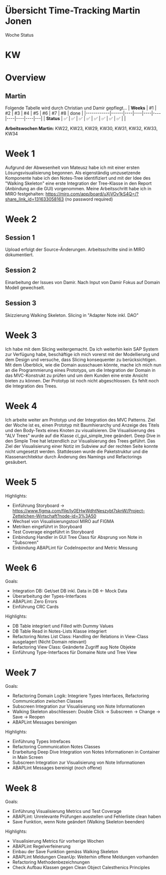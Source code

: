 # Übersicht Time-Tracking Martin Jonen

Woche Status

KW 
=======
# Overview
## Martin
Folgende Tabelle wird durch Christian und Damir gepflegt...
| **Weeks**  | #1   | #2 | #3 | #4 | #5 | #6 | #7 | #8 | done  |
|------------|------|----|----|----|----|----|----|----|---|
| **Status** | :white_check_mark: | :white_check_mark: | :white_check_mark: | :white_check_mark: | :white_check_mark: | :white_check_mark: | :white_check_mark: | :white_check_mark: |   |

**Arbeitswochen Martin:**
KW22, KW23, KW29, KW30, KW31, KW32, KW33, KW34


# Week 1

Aufgrund der Abwesenheit von Mateusz habe ich mit einer ersten Lösungsvisualisierung begonnen. Als eigenständig umzusetzende Komponente habe ich den Notes-Tree identifiziert und mit der Idee des "Walking Skeleton" eine erste Integration der Tree-Klasse in den Report (Anbindung an die GUI) vorgenommen. Meine Arbeitsschritt habe ich in MIRO festgehalten: https://miro.com/app/board/uXjVOv1kS4Q=/?share_link_id=131633058163 (no password required)

# Week 2

## Session 1

Upload erfolgt der Source-Änderungen. Arbeitsschritte sind in MIRO dokumentiert.

## Session 2

Einarbeitung der Issues von Damir. Nach Input von Damir Fokus auf Domain Modell gewechselt. 

## Session 3

Skizzierung Walking Skeleton. Slicing in "Adapter Note inkl. DAO"

# Week 3

Ich habe mit dem Slicing weitergemacht. Da ich weiterhin kein SAP System zur Verfügung habe, beschäftige ich mich vorerst mit der Modellierung und dem Design und versuche, dass Slicing konsequenter zu berücksichtigen. 
Mit dem Überblick, wie die Domain ausschauen könnte, mache ich mich nun an die Programmierung eines Prototyps, um die Integration der Domain in das MVC-Konstrukt zu prüfen und um dem Kunden eine erste Ansicht bieten zu können.
Der Prototyp ist noch nicht abgeschlossen. Es fehlt noch die Integration des Trees.

# Week 4
Ich arbeite weiter am Prototyp und der Integration des MVC Patterns. Ziel der Woche ist es, einen Prototyp mit Baumhierarchy und Anzeige des Titels und den Body-Texts eines Knoten zu visualisieren.
Die Visualisierung des "ALV Trees" wurde auf die Klasse cl_gui_simple_tree geändert. Deep Dive in den Simple Tree hat letzendlich zur Visualisierung des Trees geführt. Das Ziel der Visualisierung einer Notiz im Subview auf der rechten Seite konnte nicht umgesetzt werden. Stattdessen wurde die Paketstruktur und die Klassenarchitektur durch Änderung des Namings und Refactorings gesäubert. 

# Week 5
Highlights:
- Einführung Storyboard -> https://www.figma.com/file/Iy0EHwWdhtNeszybt7sknW/Project-Zettelchen-Wirtschaft?node-id=3%3A50
- Wechsel von Visualisierungstool MIRO auf FIGMA
- Metriken eingeführt in Storyboard
- Test Coverage eingeführt in Storyboard
- Einbindung Handler in GUI Tree Class für Absprung von Note in "Subscreen"
- Einbindung ABAPLint für CodeInspector and Metric Messung

# Week 6
Goals:
- Integration DB: Get/set DB inkl. Data in DB ← Mock Data
- Überarbeitung der Types-Interfaces
- ABAPLint: Zero Errors
- Einführung CRC Cards

Highlights:
- DB Table integriert und Filled with Dummy Values
- DB Table Read in Notes-Lists Klasse integriert
- Refactoring Notes List Class: Handling der Relations in View-Class ausgelagert (Nicht Domain relevant)
- Refactoring View Class: Geänderte Zugriff aug Note Objekte
- Einführung Type-Interfaces für Domaine Note und Tree View

# Week 7
Goals:
- Refactoring Domain Logik: Integriere Types Interfaces, Refactoring Communication zwischen Classes
- Subscreen Integration zur Visualisierung von Note Informationen
- Walking Skeleton abschliessen: Double Click -> Subscreen -> Change -> Save -> Reopen
- ABAPLint Messages bereinigen


Highlights:
- Einführung Types Intrefaces
- Refactoring Communication Notes Classes
- Erarbeitung Deep Dive Integration von Notes Informationen in Container in Main Screen
- Subscreen Integration zur Visualisierung von Note Informationen
- ABAPLint Messages bereinigt (noch offene)

# Week 8
Goals:
- Einführung Visualisierung Metrics und Test Coverage
- ABAPLint: Unrelevante Prüfungen ausstellen und Fehlerliste clean haben
- Save Funktion, wenn Note geändert (Walking Skeleton beenden)

Highlights:
- Visualisierung Metrics für vorherige Wochen
- ABAPLint Regelverfeinerung
- Einbau der Save Funktion gemäss Walking Skeleton
- ABAPLint Meldungen CleanUp: Weiterhin offene Meldungen vorhanden
- Refactoring Methodenbezeichnungen
- Check Aufbau Klassen gegen Clean Object Calesthenics Principles
